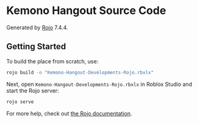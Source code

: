 # Kemono Hangout Source Code
Generated by [Rojo](https://github.com/rojo-rbx/rojo) 7.4.4.

## Getting Started
To build the place from scratch, use:

```bash
rojo build -o "Kemono-Hangout-Developments-Rojo.rbxlx"
```

Next, open `Kemono-Hangout-Developments-Rojo.rbxlx` in Roblox Studio and start the Rojo server:

```bash
rojo serve
```

For more help, check out [the Rojo documentation](https://rojo.space/docs).
